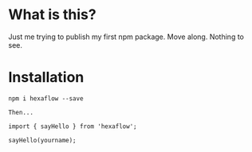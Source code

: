 # What is this?
Just me trying to publish my first npm package. Move along. Nothing to see.

# Installation

`npm i hexaflow --save`

```
Then...

import { sayHello } from 'hexaflow';

sayHello(yourname);
```

